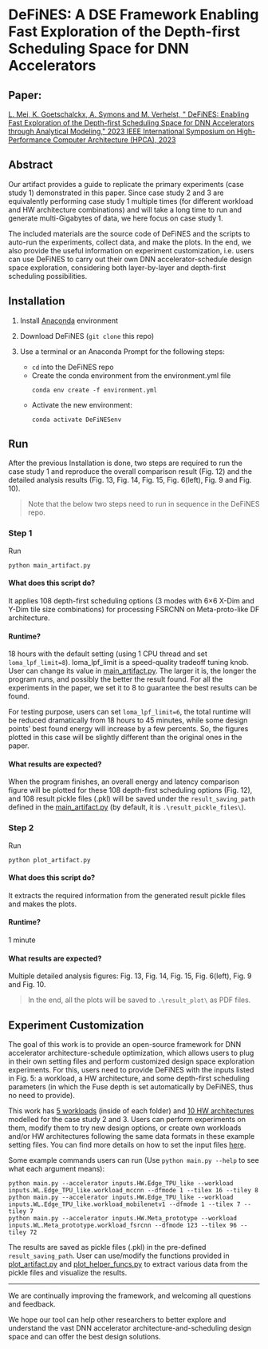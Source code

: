 # DeFiNES: A DSE Framework Enabling Fast Exploration of the Depth-first Scheduling Space for DNN Accelerators
## Paper:
[L. Mei, K. Goetschalckx, A. Symons and M. Verhelst, " DeFiNES: Enabling Fast Exploration of the Depth-first Scheduling Space for DNN Accelerators through Analytical Modeling," 2023 IEEE International Symposium on High-Performance Computer Architecture (HPCA), 2023](https://arxiv.org/abs/2212.05344)


## Abstract
Our artifact provides a guide to replicate the primary
experiments (case study 1) demonstrated in this paper. Since
case study 2 and 3 are equivalently performing case study 1
multiple times (for different workload and HW architecture
combinations) and will take a long time to run and generate
multi-Gigabytes of data, we here focus on case study 1.


The included materials are the source code of DeFiNES and
the scripts to auto-run the experiments, collect data, and make
the plots. In the end, we also provide the useful information
on experiment customization, i.e. users can use DeFiNES to
carry out their own DNN accelerator-schedule design space
exploration, considering both layer-by-layer and depth-first
scheduling possibilities.

## Installation

1) Install [Anaconda](https://docs.anaconda.com/anaconda/install/index.html) environment

2) Download DeFiNES (`git clone` this repo)

3) Use a terminal or an Anaconda Prompt for the following steps:
   -  `cd` into the DeFiNES repo
   -  Create the conda environment from the environment.yml file
       ```
       conda env create -f environment.yml
       ```
   -  Activate the new environment:
       ```
       conda activate DeFiNESenv
       ```

## Run

After the previous Installation is done, two steps are required to run the case study 1 and reproduce the overall
comparison result (Fig. 12) and the detailed analysis results (Fig. 13, Fig. 14, Fig. 15, Fig. 6(left), Fig. 9 and Fig. 10).

> Note that the below two steps need to run in sequence in the DeFiNES repo.

### Step 1 
Run
```
python main_artifact.py
```

#### What does this script do?
It applies 108 depth-first scheduling options (3 modes
with 6×6 X-Dim and Y-Dim tile size combinations) for
processing FSRCNN on Meta-proto-like DF architecture.

#### Runtime?
18 hours with the default setting (using 1 CPU thread
and set `loma_lpf_limit=8`). loma_lpf_limit is
a speed-quality tradeoff tuning knob. User can change
its value in [main_artifact.py](/main_artifact.py#L70). The larger it is, the
longer the program runs, and possibly the better the result
found. For all the experiments in the paper, we set it to
8 to guarantee the best results can be found.


For testing purpose, users can set `loma_lpf_limit=6`, the total runtime will be reduced dramatically from
18 hours to 45 minutes, while some design points’ best
found energy will increase by a few percents. So, the
figures plotted in this case will be slightly different than
the original ones in the paper.

#### What results are expected? 
When the program finishes, an overall energy and latency comparison figure will be plotted for these 108 depth-first scheduling options (Fig. 12), and 108 result pickle files (.pkl) will be saved under the `result_saving_path` defined in the [main_artifact.py](/main_artifact.py#L13) (by default, it is `.\result_pickle_files\`).


### Step 2
Run
```
python plot_artifact.py
```

#### What does this script do?
It extracts the required information from the generated
result pickle files and makes the plots.

#### Runtime?
1 minute

#### What results are expected? 
Multiple detailed analysis figures: Fig. 13, Fig. 14, Fig. 15, Fig. 6(left), Fig. 9 and Fig. 10.

> In the end, all the plots will be saved to `.\result_plot\` as PDF files.

## Experiment Customization
The goal of this work is to provide an open-source framework for DNN accelerator architecture-schedule optimization,
which allows users to plug in their own setting files and perform customized design space exploration experiments.
For this, users need to provide DeFiNES with the inputs listed in Fig. 5: a workload, a HW architecture, and some
depth-first scheduling parameters (in which the Fuse depth is set automatically by DeFiNES, thus no need to provide).

This work has [5 workloads](/inputs/WL) (inside of each folder) and [10 HW architectures](/inputs/HW) modelled for the case study 2 and 3. Users can perform
experiments on them, modify them to try new design options, or create own workloads and/or HW architectures following the same data formats in these example setting files. You can find more details on how to set the input files [here](https://zigzag-project.github.io/zigzag/user-guide.html).

Some example commands users can run (Use `python main.py --help` to see what each argument means):
```
python main.py --accelerator inputs.HW.Edge_TPU_like --workload inputs.WL.Edge_TPU_like.workload_mccnn --dfmode 1 --tilex 16 --tiley 8
python main.py --accelerator inputs.HW.Edge_TPU_like --workload inputs.WL.Edge_TPU_like.workload_mobilenetv1 --dfmode 1 --tilex 7 --tiley 7
python main.py --accelerator inputs.HW.Meta_prototype --workload inputs.WL.Meta_prototype.workload_fsrcnn --dfmode 123 --tilex 96 --tiley 72
```
The results are saved as pickle files (.pkl) in the pre-defined `result_saving_path`. User can use/modify the functions provided in [plot_artifact.py](/plot_artifact.py) and
[plot_helper_funcs.py](/plot_helper_funcs.py) to extract various data from the pickle files and visualize the results.

---
We are continually improving the framework, and welcoming all questions and feedback. 

We hope our tool can help other researchers to better explore and understand the vast DNN accelerator architecture-and-scheduling design space and can offer the best design solutions.







